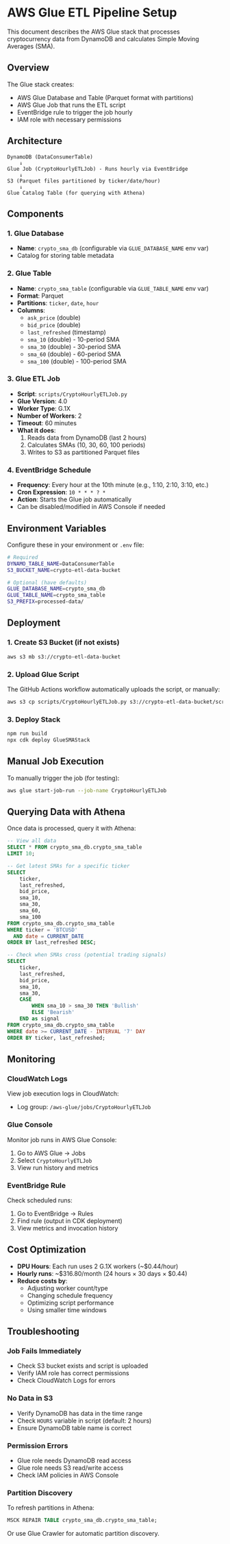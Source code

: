 # AWS Glue ETL Pipeline Setup

This document describes the AWS Glue stack that processes cryptocurrency data from DynamoDB and calculates Simple Moving Averages (SMA).

## Overview

The Glue stack creates:
- AWS Glue Database and Table (Parquet format with partitions)
- AWS Glue Job that runs the ETL script
- EventBridge rule to trigger the job hourly
- IAM role with necessary permissions

## Architecture

```
DynamoDB (DataConsumerTable)
    ↓
Glue Job (CryptoHourlyETLJob) - Runs hourly via EventBridge
    ↓
S3 (Parquet files partitioned by ticker/date/hour)
    ↓
Glue Catalog Table (for querying with Athena)
```

## Components

### 1. Glue Database
- **Name**: `crypto_sma_db` (configurable via `GLUE_DATABASE_NAME` env var)
- Catalog for storing table metadata

### 2. Glue Table
- **Name**: `crypto_sma_table` (configurable via `GLUE_TABLE_NAME` env var)
- **Format**: Parquet
- **Partitions**: `ticker`, `date`, `hour`
- **Columns**:
  - `ask_price` (double)
  - `bid_price` (double)
  - `last_refreshed` (timestamp)
  - `sma_10` (double) - 10-period SMA
  - `sma_30` (double) - 30-period SMA
  - `sma_60` (double) - 60-period SMA
  - `sma_100` (double) - 100-period SMA

### 3. Glue ETL Job
- **Script**: `scripts/CryptoHourlyETLJob.py`
- **Glue Version**: 4.0
- **Worker Type**: G.1X
- **Number of Workers**: 2
- **Timeout**: 60 minutes
- **What it does**:
  1. Reads data from DynamoDB (last 2 hours)
  2. Calculates SMAs (10, 30, 60, 100 periods)
  3. Writes to S3 as partitioned Parquet files

### 4. EventBridge Schedule
- **Frequency**: Every hour at the 10th minute (e.g., 1:10, 2:10, 3:10, etc.)
- **Cron Expression**: `10 * * * ? *`
- **Action**: Starts the Glue job automatically
- Can be disabled/modified in AWS Console if needed

## Environment Variables

Configure these in your environment or `.env` file:

```bash
# Required
DYNAMO_TABLE_NAME=DataConsumerTable
S3_BUCKET_NAME=crypto-etl-data-bucket

# Optional (have defaults)
GLUE_DATABASE_NAME=crypto_sma_db
GLUE_TABLE_NAME=crypto_sma_table
S3_PREFIX=processed-data/
```

## Deployment

### 1. Create S3 Bucket (if not exists)
```bash
aws s3 mb s3://crypto-etl-data-bucket
```

### 2. Upload Glue Script
The GitHub Actions workflow automatically uploads the script, or manually:
```bash
aws s3 cp scripts/CryptoHourlyETLJob.py s3://crypto-etl-data-bucket/scripts/CryptoHourlyETLJob.py
```

### 3. Deploy Stack
```bash
npm run build
npx cdk deploy GlueSMAStack
```

## Manual Job Execution

To manually trigger the job (for testing):
```bash
aws glue start-job-run --job-name CryptoHourlyETLJob
```

## Querying Data with Athena

Once data is processed, query it with Athena:

```sql
-- View all data
SELECT * FROM crypto_sma_db.crypto_sma_table
LIMIT 10;

-- Get latest SMAs for a specific ticker
SELECT
    ticker,
    last_refreshed,
    bid_price,
    sma_10,
    sma_30,
    sma_60,
    sma_100
FROM crypto_sma_db.crypto_sma_table
WHERE ticker = 'BTCUSD'
  AND date = CURRENT_DATE
ORDER BY last_refreshed DESC;

-- Check when SMAs cross (potential trading signals)
SELECT
    ticker,
    last_refreshed,
    bid_price,
    sma_10,
    sma_30,
    CASE
        WHEN sma_10 > sma_30 THEN 'Bullish'
        ELSE 'Bearish'
    END as signal
FROM crypto_sma_db.crypto_sma_table
WHERE date >= CURRENT_DATE - INTERVAL '7' DAY
ORDER BY ticker, last_refreshed;
```

## Monitoring

### CloudWatch Logs
View job execution logs in CloudWatch:
- Log group: `/aws-glue/jobs/CryptoHourlyETLJob`

### Glue Console
Monitor job runs in AWS Glue Console:
1. Go to AWS Glue → Jobs
2. Select `CryptoHourlyETLJob`
3. View run history and metrics

### EventBridge Rule
Check scheduled runs:
1. Go to EventBridge → Rules
2. Find rule (output in CDK deployment)
3. View metrics and invocation history

## Cost Optimization

- **DPU Hours**: Each run uses 2 G.1X workers (~$0.44/hour)
- **Hourly runs**: ~$316.80/month (24 hours × 30 days × $0.44)
- **Reduce costs by**:
  - Adjusting worker count/type
  - Changing schedule frequency
  - Optimizing script performance
  - Using smaller time windows

## Troubleshooting

### Job Fails Immediately
- Check S3 bucket exists and script is uploaded
- Verify IAM role has correct permissions
- Check CloudWatch Logs for errors

### No Data in S3
- Verify DynamoDB has data in the time range
- Check `HOURS` variable in script (default: 2 hours)
- Ensure DynamoDB table name is correct

### Permission Errors
- Glue role needs DynamoDB read access
- Glue role needs S3 read/write access
- Check IAM policies in AWS Console

### Partition Discovery
To refresh partitions in Athena:
```sql
MSCK REPAIR TABLE crypto_sma_db.crypto_sma_table;
```

Or use Glue Crawler for automatic partition discovery.

